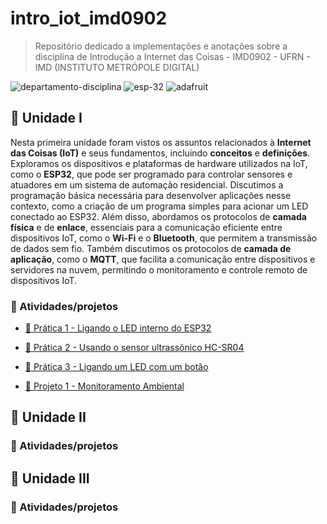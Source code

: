 # intro_iot_imd0902

> Repositório dedicado a implementações e anotações sobre a disciplina de Introdução a Internet das Coisas - IMD0902 - UFRN - IMD (INSTITUTO METRÓPOLE DIGITAL)

![departamento-disciplina](https://img.shields.io/badge/imd-introducao_a_internet_das_coisas-blue?style=for-the-badge)
![esp-32](https://img.shields.io/badge/esp32-red?style=for-the-badge&logo=espressif&logoColor=white)
![adafruit](https://img.shields.io/badge/ada_fruit-purple?style=for-the-badge&logo=adafruit)


## 🚀 Unidade I

Nesta primeira unidade foram vistos os assuntos relacionados à **Internet das Coisas (IoT)** e seus fundamentos, incluindo **conceitos** e **definições**. Exploramos os dispositivos e plataformas de hardware utilizados na IoT, como o **ESP32**, que pode ser programado para controlar sensores e atuadores em um sistema de automação residencial. Discutimos a programação básica necessária para desenvolver aplicações nesse contexto, como a criação de um programa simples para acionar um LED conectado ao ESP32. Além disso, abordamos os protocolos de **camada física** e de **enlace**, essenciais para a comunicação eficiente entre dispositivos IoT, como o **Wi-Fi** e o **Bluetooth**, que permitem a transmissão de dados sem fio. Também discutimos os protocolos de **camada de aplicação**, como o **MQTT**, que facilita a comunicação entre dispositivos e servidores na nuvem, permitindo o monitoramento e controle remoto de dispositivos IoT.

### 🎯 Atividades/projetos

- [📌 Prática 1 - Ligando o LED interno do ESP32](https://github.com/CarlosG18/intro_iot_imd0902/blob/main/uni1/praticas/p1/p1.md)

- [📌 Prática 2 - Usando o sensor ultrassônico HC-SR04](https://github.com/CarlosG18/intro_iot_imd0902/blob/main/uni1/praticas/p2/p2.md)

- [📌 Prática 3 - Ligando um LED com um botão](https://github.com/CarlosG18/intro_iot_imd0902/blob/main/uni1/praticas/p3/p3.md)

- [📌 Projeto 1 - Monitoramento Ambiental](https://github.com/CarlosG18/intro_iot_imd0902/blob/main/uni1/projeto/projeto1.md)

## 🚀 Unidade II

### 🎯 Atividades/projetos

## 🚀 Unidade III

### 🎯 Atividades/projetos

